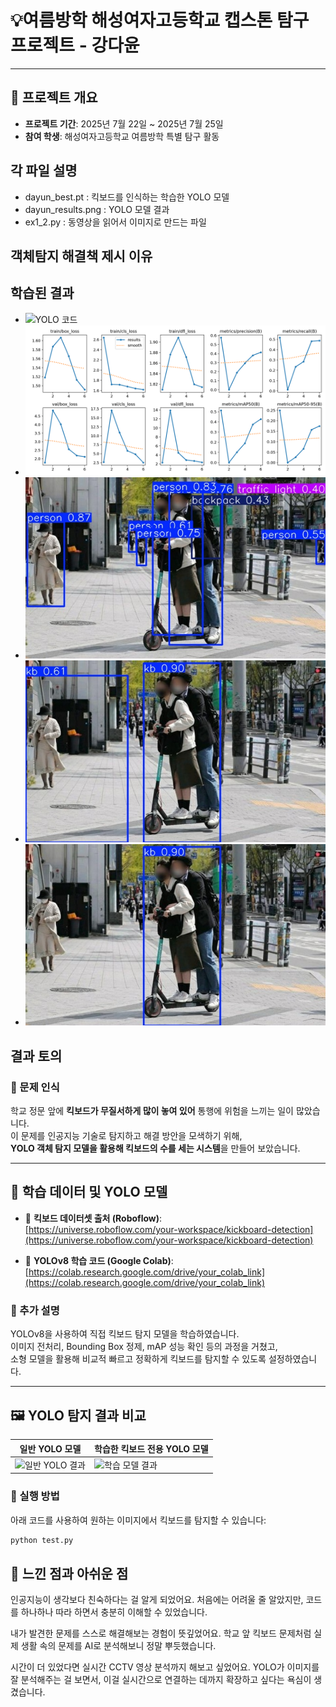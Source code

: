 # 💡여름방학 해성여자고등학교 캡스톤 탐구 프로젝트 - 강다윤

---

## 📌 프로젝트 개요

- **프로젝트 기간**: 2025년 7월 22일 ~ 2025년 7월 25일  
- **참여 학생**: 해성여자고등학교 여름방학 특별 탐구 활동

## 각 파일 설명

- dayun_best.pt : 킥보드를 인식하는 학습한 YOLO 모델
- dayun_results.png : YOLO 모델 결과
- ex1_2.py : 동영상을 읽어서 이미지로 만드는 파일 

## 객체탐지 해결책 제시 이유


## 학습된 결과

- ![YOLO 코드](./dayun_best.pt)
- ![결과](./dayun_results.png)
- ![킥보드사진1](./kickboard_result1.jpg)
- ![킥보드사진2](./kickboard_result2.jpg)
- ![킥보드사진3](./kickboard_result3.jpg)

## 결과 토의

### 🎯 문제 인식

학교 정문 앞에 **킥보드가 무질서하게 많이 놓여 있어** 통행에 위험을 느끼는 일이 많았습니다.  
이 문제를 인공지능 기술로 탐지하고 해결 방안을 모색하기 위해,  
**YOLO 객체 탐지 모델을 활용해 킥보드의 수를 세는 시스템**을 만들어 보았습니다.

---

## 📂 학습 데이터 및 YOLO 모델

- 🔗 **킥보드 데이터셋 출처 (Roboflow)**:  
  [https://universe.roboflow.com/your-workspace/kickboard-detection](https://universe.roboflow.com/your-workspace/kickboard-detection)

- 📘 **YOLOv8 학습 코드 (Google Colab)**:  
  [https://colab.research.google.com/drive/your_colab_link](https://colab.research.google.com/drive/your_colab_link)

### 💬 추가 설명

YOLOv8을 사용하여 직접 킥보드 탐지 모델을 학습하였습니다.  
이미지 전처리, Bounding Box 정제, mAP 성능 확인 등의 과정을 거쳤고,  
소형 모델을 활용해 비교적 빠르고 정확하게 킥보드를 탐지할 수 있도록 설정하였습니다.

---

## 🖼️ YOLO 탐지 결과 비교

| 일반 YOLO 모델 | 학습한 킥보드 전용 YOLO 모델 |
|----------------|-----------------------------|
| ![일반 YOLO 결과](kickboard_results1.jpg) | ![학습 모델 결과](kickboard_results2.jpg) |

### 🧪 실행 방법

아래 코드를 사용하여 원하는 이미지에서 킥보드를 탐지할 수 있습니다:

```bash
python test.py
```

## 💭 느낀 점과 아쉬운 점
인공지능이 생각보다 친숙하다는 걸 알게 되었어요.
처음에는 어려울 줄 알았지만, 코드를 하나하나 따라 하면서 충분히 이해할 수 있었습니다.

내가 발견한 문제를 스스로 해결해보는 경험이 뜻깊었어요.
학교 앞 킥보드 문제처럼 실제 생활 속의 문제를 AI로 분석해보니 정말 뿌듯했습니다.

시간이 더 있었다면 실시간 CCTV 영상 분석까지 해보고 싶었어요.
YOLO가 이미지를 잘 분석해주는 걸 보면서, 이걸 실시간으로 연결하는 데까지 확장하고 싶다는 욕심이 생겼습니다.